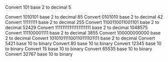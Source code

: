 Convert 101 base 2 to decimal
5

Convert 1010101 base 2 
to decimal
85
Convert 0101010 base 2 to decimal
42
Convert 11111111 base 2 to decimal
255
Convert 1100110011001101 base 2 to decimal
52429
Convert 11111111111111111111 base 2 to decimal
1048575
Convert 111100001111 base 2 to decimal
3855
Convert 100000000000 base 2 to decimal
Convert 101010111100110111101111 base 2 to decimal
Convert 5421 base 10 to binary
Convert 80 base 10 to binary
Convert 12345 base 10 to binary
Convert 15 base 10 to binary
Convert 65535 base 10 to binary
Convert 32767 base 10 to binary
